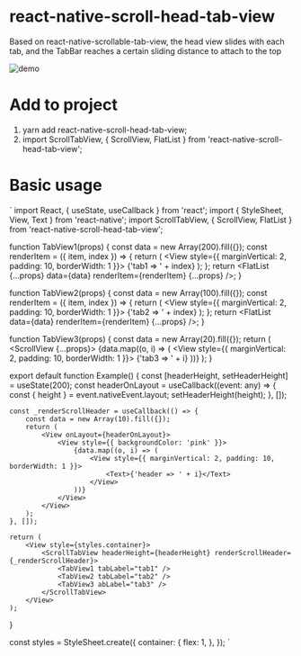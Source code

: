 # react-native-scroll-head-tab-view
Based on react-native-scrollable-tab-view, the head view slides with each tab, and the TabBar reaches a certain sliding distance to attach to the top

![demo](https://i.postimg.cc/vZbK17d8/ezgif-7-117c0884083a-1.gif)

#  Add to project
1. yarn add react-native-scroll-head-tab-view;
2. import ScrollTabView, { ScrollView, FlatList } from 'react-native-scroll-head-tab-view';

#  Basic usage
`
import React, { useState, useCallback } from 'react';
import { StyleSheet, View, Text } from 'react-native';
import ScrollTabView, { ScrollView, FlatList } from 'react-native-scroll-head-tab-view';

function TabView1(props) {
    const data = new Array(200).fill({});
    const renderItem = ({ item, index }) => {
        return (
            <View style={{ marginVertical: 2, padding: 10, borderWidth: 1 }}>
                <Text>{'tab1 => ' + index}</Text>
            </View>
        );
    };
    return <FlatList {...props} data={data} renderItem={renderItem} {...props} />;
}

function TabView2(props) {
    const data = new Array(100).fill({});
    const renderItem = ({ item, index }) => {
        return (
            <View style={{ marginVertical: 2, padding: 10, borderWidth: 1 }}>
                <Text>{'tab2 => ' + index}</Text>
            </View>
        );
    };
    return <FlatList data={data} renderItem={renderItem} {...props} />;
}

function TabView3(props) {
    const data = new Array(20).fill({});
    return (
        <ScrollView {...props}>
            {data.map((o, i) => (
                <View style={{ marginVertical: 2, padding: 10, borderWidth: 1 }}>
                    <Text>{'tab3 => ' + i}</Text>
                </View>
            ))}
        </ScrollView>
    );
}

export default function Example() {
    const [headerHeight, setHeaderHeight] = useState(200);
    const headerOnLayout = useCallback((event: any) => {
        const { height } = event.nativeEvent.layout;
        setHeaderHeight(height);
    }, []);

    const _renderScrollHeader = useCallback(() => {
        const data = new Array(10).fill({});
        return (
            <View onLayout={headerOnLayout}>
                <View style={{ backgroundColor: 'pink' }}>
                    {data.map((o, i) => (
                        <View style={{ marginVertical: 2, padding: 10, borderWidth: 1 }}>
                            <Text>{'header => ' + i}</Text>
                        </View>
                    ))}
                </View>
            </View>
        );
    }, []);

    return (
        <View style={styles.container}>
            <ScrollTabView headerHeight={headerHeight} renderScrollHeader={_renderScrollHeader}>
                <TabView1 tabLabel="tab1" />
                <TabView2 tabLabel="tab2" />
                <TabView3 abLabel="tab3" />
            </ScrollTabView>
        </View>
    );
}

const styles = StyleSheet.create({
    container: {
        flex: 1,
    },
});
`
